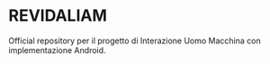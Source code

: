 # REVIDALIAM
Official repository per il progetto di Interazione Uomo Macchina con implementazione Android.
